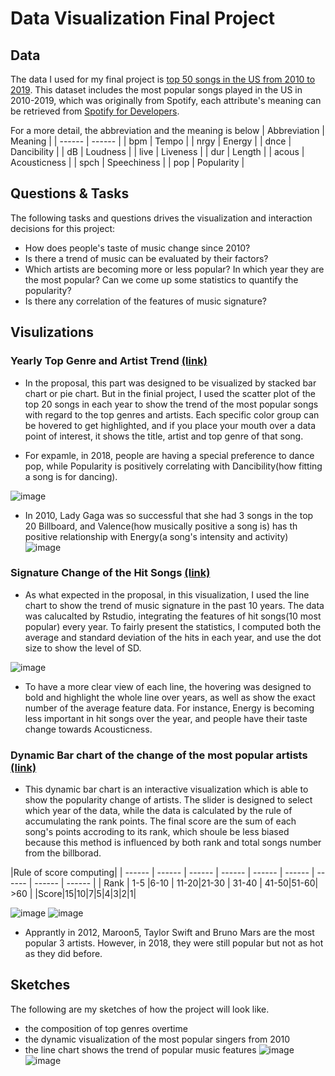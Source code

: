 # Data Visualization Final Project

## Data

The data I used for my final project is [top 50 songs in the US from 2010 to 2019](https://gist.github.com/bbbbrianna/e74082354cbdfe18d42c7b66ecdefa76). This dataset includes the most popular songs played in the US in 2010-2019, which was originally from Spotify, each attribute's meaning can be retrieved from [Spotify for Developers](https://developer.spotify.com/documentation/web-api/reference/tracks/get-audio-features/).


For a more detail, the abbreviation and the meaning is below
| Abbreviation | Meaning |
| ------ | ------ |
| bpm | Tempo |
| nrgy | Energy |
| dnce | Dancibility |
| dB | Loudness |
| live | Liveness |
| dur | Length |
| acous | Acousticness |
| spch | Speechiness |
| pop | Popularity |


## Questions & Tasks

The following tasks and questions drives the visualization and interaction decisions for this project:

 * How does people's taste of music change since 2010?
 * Is there a trend of music can be evaluated by their factors?
 * Which artists are becoming more or less popular? In which year they are the most popular? Can we come up some statistics to quantify the popularity?
 * Is there any correlation of the features of music signature?

## Visulizations
### Yearly Top Genre and Artist Trend [(link)](https://vizhub.com/bbbbrianna/f808d3c0f04043afb59628dfcc5dba1b?edit=files)
- In the proposal, this part was designed to be visualized by stacked bar chart or pie chart. But in the finial project, I used the scatter plot of the top 20 songs in each year to show the trend of the most popular songs with regard to the top genres and artists. Each specific color group can be hovered to get highlighted, and if you place your mouth over a data point of interest, it shows the title, artist and top genre of that song. 

- For expamle, in 2018, people are having a special preference to dance pop, while Popularity is positively correlating with Dancibility(how fitting a song is for dancing).

![image](https://user-images.githubusercontent.com/42927474/98183649-9e252080-1ed6-11eb-92ab-0056862b4920.png)
- In 2010, Lady Gaga was so successful that she had 3 songs in the top 20 Billboard, and Valence(how musically positive a song is) has th positive relationship with Energy(a song's intensity and activity)
![image](https://user-images.githubusercontent.com/42927474/98184385-45568780-1ed8-11eb-8a58-aa7f2fd9c2a3.png)

### Signature Change of the Hit Songs [(link)](https://vizhub.com/bbbbrianna/65606193ae7241e0934c568683894586)
- As what expected in the proposal, in this visualization, I used the line chart to show the trend of music signature in the past 10 years. The data was calucalted by Rstudio, integrating the features of hit songs(10 most popular) every year. To fairly present the statistics, I computed both the average and standard deviation of the hits in each year, and use the dot size to show the level of SD.

![image](https://user-images.githubusercontent.com/42927474/98186389-a2543c80-1edc-11eb-9680-809cf44d3188.png)

- To have a more clear view of each line, the hovering was designed to bold and highlight the whole line over years, as well as show the exact number of the average feature data. For instance, Energy is becoming less important in hit songs over the year, and people have their taste change towards Acousticness.

### Dynamic Bar chart of the change of the most popular artists [(link)](https://vizhub.com/bbbbrianna/8470cfe2f0a744218cd9a447ec413f76)

- This dynamic bar chart is an interactive visualization which is able to show the popularity change of artists. The slider is designed to select which year of the data, while the data is calculated by the rule of accumulating the rank points. The final score are the sum of each song's points accroding to its rank, which shoule be less biased because this method is influenced by both rank and total songs number from the billborad. 

|Rule of score computing|
| ------ | ------ | ------ | ------ | ------ | ------ | ------ | ------ | ------ |
| Rank | 1-5 |6-10 | 11-20|21-30 | 31-40 | 41-50|51-60| >60 |
|Score|15|10|7|5|4|3|2|1|

![image](https://user-images.githubusercontent.com/42927474/98187527-21e30b00-1edf-11eb-84d3-71f3d8c4c0a5.png)
![image](https://user-images.githubusercontent.com/42927474/98187923-0298ad80-1ee0-11eb-99db-07d0d72d0b90.png)
- Apprantly in 2012, Maroon5, Taylor Swift and Bruno Mars are the most popular 3 artists. However, in 2018, they were still popular but not as hot as they did before.



## Sketches
The following are my sketches of how the project will look like.
* the composition of top genres overtime
* the dynamic visualization of the most popular singers from 2010
* the line chart shows the trend of popular music features
![image](https://user-images.githubusercontent.com/42927474/94643299-7b3e9580-02b4-11eb-8f24-aa5bc775d949.png)
![image](https://user-images.githubusercontent.com/42927474/94643309-81347680-02b4-11eb-9dfb-b6748d158309.png)

